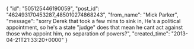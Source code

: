  {
   "id": "505125446190059",
   "post_id": "462493170453287_485010274868243",
   "from_name": "Mick Parker",
   "message": "sorry Derek that took a few mins to sink in, He's a political appointment, so he's a state \"judge\" does that mean he cant act against those who appoint him, no separation of powers?",
   "created_time": "2013-04-21T21:33:20+0000"
 }
